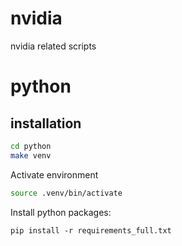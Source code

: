 # nvidia
nvidia related scripts



# python

## installation

```bash
cd python
make venv
```

Activate environment

```bash
source .venv/bin/activate
```

Install python packages:
```
pip install -r requirements_full.txt
```
